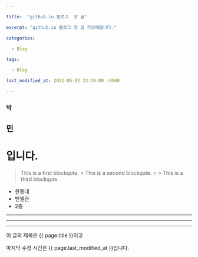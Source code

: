 ```yaml
---

title:  "github.io 블로그  첫 글"

excerpt: "github.io 블로그 첫 글 작성해봅니다."

categories:

  - Blog

tags:

  - Blog

last_modified_at: 2022-05-02 23:19:00 -0500

---
```

### 박
## 민
# 입니다.

> This is a first blockqute.
>       > This is a second blockqute.
>       >       > This is a third blockqute.

* 한동대
 * 벧엘관
  * 2층
  
*******
*******
*******


이 글의 제목은 {{ page.title }}이고

마지막 수정 시간은 {{ page.last_modified_at }}입니다.
